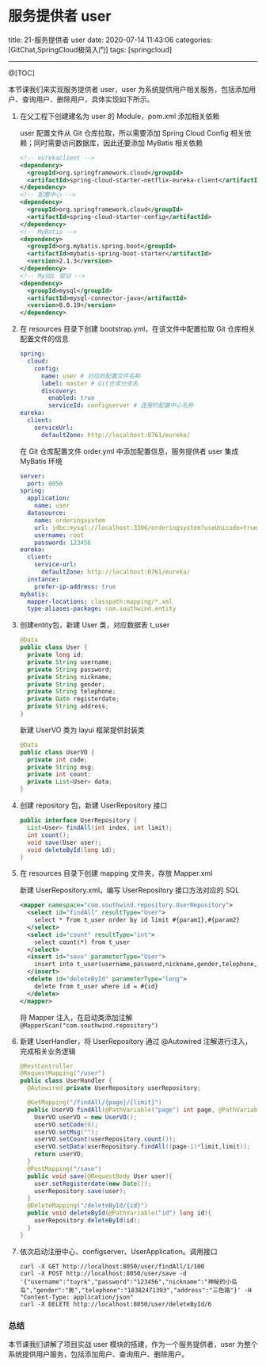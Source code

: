 # 服务提供者 user

title: 21-服务提供者 user
date: 2020-07-14 11:43:06
categories: [GitChat,SpringCloud极简入门]
tags: [springcloud]

---

@[TOC]

本节课我们来实现服务提供者 user，user 为系统提供用户相关服务，包括添加用户、查询用户、删除用户，具体实现如下所示。

1. 在父工程下创建建名为 user 的 Module，pom.xml 添加相关依赖

   user 配置文件从 Git 仓库拉取，所以需要添加 Spring Cloud Config 相关依赖；同时需要访问数据库，因此还要添加 MyBatis 相关依赖

   ```xml
   <!-- eurekaclient -->
   <dependency>
     <groupId>org.springframework.cloud</groupId>
     <artifactId>spring-cloud-starter-netflix-eureka-client</artifactId>
   </dependency>
   <!-- 配置中心 -->
   <dependency>
     <groupId>org.springframework.cloud</groupId>
     <artifactId>spring-cloud-starter-config</artifactId>
   </dependency>
   <!-- MyBatis -->
   <dependency>
     <groupId>org.mybatis.spring.boot</groupId>
     <artifactId>mybatis-spring-boot-starter</artifactId>
     <version>2.1.3</version>
   </dependency>
   <!-- MySQL 驱动 -->
   <dependency>
     <groupId>mysql</groupId>
     <artifactId>mysql-connector-java</artifactId>
     <version>8.0.19</version>
   </dependency>
   ```

2. 在 resources 目录下创建 bootstrap.yml，在该文件中配置拉取 Git 仓库相关配置文件的信息

   ```yaml
   spring:
     cloud:
       config:
         name: user # 对应的配置文件名称
         label: master # Git仓库分支名
         discovery:
           enabled: true
           serviceId: configserver # 连接的配置中心名称
   eureka:
     client:
       serviceUrl:
         defaultZone: http://localhost:8761/eureka/
   ```

   在 Git 仓库配置文件 order.yml 中添加配置信息，服务提供者 user 集成 MyBatis 环境

   ```yaml
   server:
     port: 8050
   spring:
     application:
       name: user
     datasource:
       name: orderingsystem
       url: jdbc:mysql://localhost:3306/orderingsystem?useUnicode=true&characterEncoding=UTF-8
       username: root
       password: 123456
   eureka:
     client:
       service-url:
         defaultZone: http://localhost:8761/eureka/
     instance:
       prefer-ip-address: true
   mybatis:
     mapper-locations: classpath:mapping/*.xml
     type-aliases-package: com.southwind.entity
   ```

3. 创建entity包，新建 User 类，对应数据表 t_user

   ```java
   @Data
   public class User {
     private long id;
     private String username;
     private String password;
     private String nickname;
     private String gender;
     private String telephone;
     private Date registerdate;
     private String address;
   }
   ```

   新建 UserVO 类为 layui 框架提供封装类

   ```java
   @Data
   public class UserVO {
     private int code;
     private String msg;
     private int count;
     private List<User> data;
   }
   ```

4. 创建 repository 包，新建 UserRepository 接口

   ```java
   public interface UserRepository {
     List<User> findAll(int index, int limit);
     int count();
     void save(User user);
     void deleteById(long id);
   }
   ```

5. 在 resources 目录下创建 mapping 文件夹，存放 Mapper.xml

   新建 UserRepository.xml，编写 UserRepository 接口方法对应的 SQL
   
   ```xml
   <mapper namespace="com.southwind.repository.UserRepository">
     <select id="findAll" resultType="User">
       select * from t_user order by id limit #{param1},#{param2}
     </select>
     <select id="count" resultType="int">
       select count(*) from t_user
     </select>
     <insert id="save" parameterType="User">
       insert into t_user(username,password,nickname,gender,telephone,registerdate,address) values(#{username},#{password},#{nickname},#{gender},#{telephone},#{registerdate},#{address})
     </insert>
     <delete id="deleteById" parameterType="long">
       delete from t_user where id = #{id}
     </delete>
   </mapper>
   ```
   
   将 Mapper 注入，在启动类添加注解 `@MapperScan("com.southwind.repository")`
   
6. 新建 UserHandler，将 UserRepository 通过 @Autowired 注解进行注入，完成相关业务逻辑

   ```java
   @RestController
   @RequestMapping("/user")
   public class UserHandler {
     @Autowired private UserRepository userRepository;
   
     @GetMapping("/findAll/{page}/{limit}")
     public UserVO findAll(@PathVariable("page") int page, @PathVariable("limit") int limit){
       UserVO userVO = new UserVO();
       userVO.setCode(0);
       userVO.setMsg("");
       userVO.setCount(userRepository.count());
       userVO.setData(userRepository.findAll((page-1)*limit,limit));
       return userVO;
     }
     @PostMapping("/save")
     public void save(@RequestBody User user){
       user.setRegisterdate(new Date());
       userRepository.save(user);
     }
     @DeleteMapping("/deleteById/{id}")
     public void deleteById(@PathVariable("id") long id){
       userRepository.deleteById(id);
     }
   }
   ```

7. 依次启动注册中心、configserver、UserApplication。调用接口

   ```shell
   curl -X GET http://localhost:8050/user/findAll/1/100
   curl -X POST http://localhost:8050/user/save -d '{"username":"tuyrk","password":"123456","nickname":"神秘的小岛岛","gender":"男","telephone":"18382471393","address":"三色路"}' -H "Content-Type: application/json"
   curl -X DELETE http://localhost:8050/user/deleteById/6
   ```

### 总结
本节课我们讲解了项目实战 user 模块的搭建，作为一个服务提供者，user 为整个系统提供用户服务，包括添加用户、查询用户、删除用户。